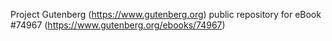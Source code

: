 Project Gutenberg (https://www.gutenberg.org) public repository for
eBook #74967 (https://www.gutenberg.org/ebooks/74967)
